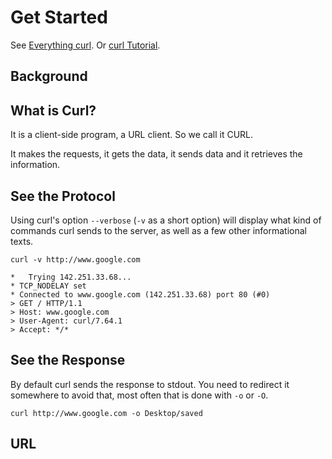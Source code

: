 # Get Started
See [Everything curl](https://everything.curl.dev/).
Or [curl Tutorial](https://curl.se/docs/httpscripting.html).

## Background
## What is Curl?
It is a client-side program, a URL client. So we call it CURL.

It makes the requests, it gets the data, it sends data and it retrieves the information.

## See the Protocol
Using curl's option `--verbose` (`-v` as a short option) will display what kind of commands curl sends to the server, 
as well as a few other informational texts.
```shell
curl -v http://www.google.com

*   Trying 142.251.33.68...
* TCP_NODELAY set
* Connected to www.google.com (142.251.33.68) port 80 (#0)
> GET / HTTP/1.1
> Host: www.google.com
> User-Agent: curl/7.64.1
> Accept: */*
```

## See the Response
By default curl sends the response to stdout. 
You need to redirect it somewhere to avoid that, most often that is done with `-o` or `-O`.
```shell
curl http://www.google.com -o Desktop/saved
```

## URL
